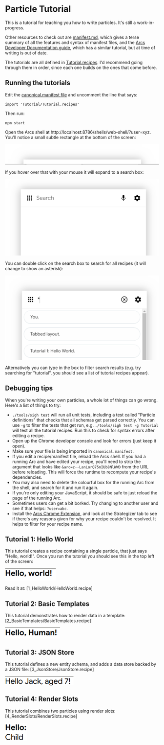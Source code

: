 # Particle Tutorial

This is a tutorial for teaching you how to write particles. It's still a work-in-progress.

Other resources to check out are [manifest.md](../../src/runtime/manifest.md), which gives a terse summary of all the features and syntax of
manifest files, and the [Arcs Developer Documentation guide](https://docs.google.com/document/d/1F6Q4u_VbXGlfYUm0y_OSNJOe9nIeSCnrRMZnls8Hkvg),
which has a similar tutorial, but at time of writing is out of date.

The tutorials are all defined in [Tutorial.recipes](Tutorial.recipes). I'd recommend going through them in order, since each one builds on the
ones that come before.

## Running the tutorials

Edit the [canonical.manifest file](../canonical.manifest) and uncomment the line that says:

```
import 'Tutorial/Tutorial.recipes'
```

Then run:

```
npm start
```

Open the Arcs shell at http://localhost:8786/shells/web-shell/?user=xyz. You'll notice a small subtle rectangle at the bottom of the screen:

![Shell rectangle](screenshots/shell-rectangle.png)

If you hover over that with your mouse it will expand to a search box:

![Shell search](screenshots/shell-search.png)

You can double click on the search box to search for all recipes (it will change to show an asterisk):

![Shell search all](screenshots/shell-search-all.png)

Alternatively you can type in the box to filter search results (e.g. try searching for "tutorial", you should see a list of tutorial recipes
appear).

## Debugging tips

When you're writing your own particles, a whole lot of things can go wrong. Here's a list of things to try:

* `./tools/sigh test` will run all unit tests, including a test called "Particle definitions" that checks that all schemas get parsed correctly.
  You can use `-g` to filter the tests that get run, e.g. `./tools/sigh test -g Tutorial` will test all the tutorial recipes. Run this to check
  for syntax errors after editing a recipe.
* Open up the Chrome developer console and look for errors (just keep it open).
* Make sure your file is being imported in `canonical.manifest`.
* If you edit a recipe/manifest file, reload the Arcs shell. If you had a running Arc and have edited your recipe, you'll need to strip the
  argument that looks like `&arc=z--LanLorQ75nIUb8NlWWD` from the URL before reloading. This will force the runtime to recompute your recipe's
  dependencies.
* You may also need to delete the colourful box for the running Arc from the shell, and search for it and run it again.
* If you're only editing your JavaScript, it should be safe to just reload the page of the running Arc.
* Sometimes users can get a bit borked. Try changing to another user and see if that helps: `?user=abc`.
* Install the [Arcs Chrome Extension](../../extension/README.md), and look at the Strategizer tab to see if there's any reasons given for why
  your recipe couldn't be resolved. It helps to filter for your recipe name.

## Tutorial 1: Hello World

This tutorial creates a recipe containing a single particle, that just says "Hello, world!". Once you run the tutorial you should see this in
the top left of the screen:

![Tutorial 1 image](screenshots/1-hello-world.png)

Read it at: [1_HelloWorld/HelloWorld.recipe]

## Tutorial 2: Basic Templates

This tutorial demonstrates how to render data in a template:  [2_BasicTemplates/BasicTemplates.recipe]

![Tutorial 2 image](screenshots/2-basic-template.png)

## Tutorial 3: JSON Store

This tutorial defines a new entity schema, and adds a data store backed by a JSON file: [3_JsonStore/JsonStore.recipe]

![Tutorial 3 image](screenshots/3-json-store.png)

## Tutorial 4: Render Slots

This tutorial combines two particles using render slots: [4_RenderSlots/RenderSlots.recipe]

![Tutorial 4 image](screenshots/4-render-slots.png)
